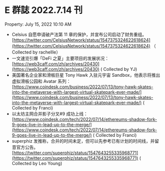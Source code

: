 # E 群誌 2022.7.14 刊

Property: July 15, 2022 10:10 AM

- Celsius 自愿申请破产法第 11 章的保护，并宣布公司启动了财务重组。[https://twitter.com/CelsiusNetwork/status/1547375324622618624](https://twitter.com/CelsiusNetwork/status/1547375324622618624) （ Collected by rachellle）
- 一文速览引爆「DeFi 之夏」主要项目的发展状况：[https://web3caff.com/zh/archives/20430](https://web3caff.com/zh/archives/20430) ( Collected by YJ)
- 美国著名企业家和滑板巨星 Tony Hawk 入驻元宇宙 Sandbox，他表示将推出虚拟滑板公园和 Avatar 系列：[https://www.coindesk.com/business/2022/07/13/tony-hawk-skates-into-the-metaverse-with-largest-virtual-skatepark-ever-made/](https://www.coindesk.com/business/2022/07/13/tony-hawk-skates-into-the-metaverse-with-largest-virtual-skatepark-ever-made/) ( Collected by Franci)
- 以太坊主网合并影子分叉#9 成功上线：[https://www.coindesk.com/tech/2022/07/14/ethereums-shadow-fork-9-goes-live-in-lead-up-to-the-merge/](https://www.coindesk.com/tech/2022/07/14/ethereums-shadow-fork-9-goes-live-in-lead-up-to-the-merge/) ( Collected by Franci)
- superphiz 发推称，合并的时间未定，但可以先参考已有计划的时间线，并留意官方公告。[https://twitter.com/superphiz/status/1547643255335968771](https://twitter.com/superphiz/status/1547643255335968771) ( Collected by Leo Young)
